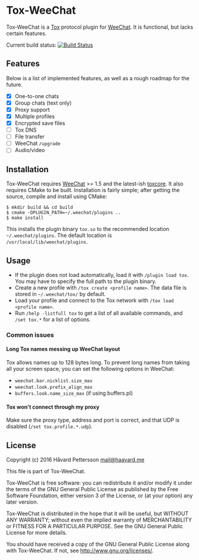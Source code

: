 # Tox-WeeChat
Tox-WeeChat is a [Tox][1] protocol plugin for [WeeChat][2]. It is functional,
but lacks certain features.

Current build status: [![Build Status](https://travis-ci.org/haavardp/tox-weechat.svg?branch=master)][3]

## Features
Below is a list of implemented features, as well as a rough roadmap for the
future.

 - [x] One-to-one chats
 - [x] Group chats (text only)
 - [x] Proxy support
 - [x] Multiple profiles
 - [x] Encrypted save files
 - [ ] Tox DNS
 - [ ] File transfer
 - [ ] WeeChat `/upgrade`
 - [ ] Audio/video

## Installation
Tox-WeeChat requires [WeeChat][2] >= 1.5 and the latest-ish [toxcore][4]. It
also requires CMake to be built. Installation is fairly simple; after getting
the source, compile and install using CMake:

    $ mkdir build && cd build
    $ cmake -DPLUGIN_PATH=~/.weechat/plugins ..
    $ make install

This installs the plugin binary `tox.so` to the recommended location
`~/.weechat/plugins`. The default location is `/usr/local/lib/weechat/plugins`.

## Usage
 - If the plugin does not load automatically, load it with `/plugin load tox`.
   You may have to specify the full path to the plugin binary.
 - Create a new profile with `/tox create <profile name>`. The data file is
   stored in `~/.weechat/tox/` by default.
 - Load your profile and connect to the Tox network with
   `/tox load <profile name>`.
 - Run `/help -listfull tox` to get a list of all available commands, and
   `/set tox.*` for a list of options.

### Common issues

#### Long Tox names messing up WeeChat layout
Tox allows names up to 128 bytes long. To prevent long names from taking all
your screen space, you can set the following options in WeeChat:
 - `weechat.bar.nicklist.size_max`
 - `weechat.look.prefix_align_max`
 - `buffers.look.name_size_max` (if using buffers.pl)

#### Tox won't connect through my proxy
Make sure the proxy type, address and port is correct, and that UDP is
disabled (`/set tox.profile.*.udp`).

License
---------
Copyright (c) 2016 Håvard Pettersson <mail@haavard.me>

This file is part of Tox-WeeChat.

Tox-WeeChat is free software: you can redistribute it and/or modify
it under the terms of the GNU General Public License as published by
the Free Software Foundation, either version 3 of the License, or
(at your option) any later version.

Tox-WeeChat is distributed in the hope that it will be useful,
but WITHOUT ANY WARRANTY; without even the implied warranty of
MERCHANTABILITY or FITNESS FOR A PARTICULAR PURPOSE.  See the
GNU General Public License for more details.

You should have received a copy of the GNU General Public License
along with Tox-WeeChat.  If not, see <http://www.gnu.org/licenses/>.

[1]: http://tox.im
[2]: http://weechat.org
[3]: https://travis-ci.org/haavardp/tox-weechat
[4]: https://github.com/irungentoo/toxcore

